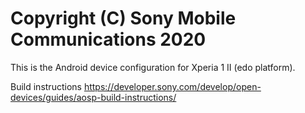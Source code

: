 Copyright (C) Sony Mobile Communications 2020
=============================================

This is the Android device configuration for Xperia 1 II (edo platform).

Build instructions
https://developer.sony.com/develop/open-devices/guides/aosp-build-instructions/
